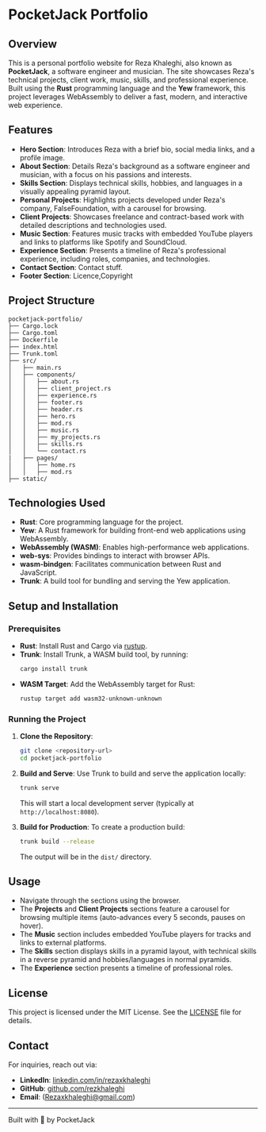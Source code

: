 # PocketJack Portfolio

## Overview

This is a personal portfolio website for Reza Khaleghi, also known as **PocketJack**, a software engineer and musician. The site showcases Reza's technical projects, client work, music, skills, and professional experience. Built using the **Rust** programming language and the **Yew** framework, this project leverages WebAssembly to deliver a fast, modern, and interactive web experience.

## Features

- **Hero Section**: Introduces Reza with a brief bio, social media links, and a profile image.
- **About Section**: Details Reza's background as a software engineer and musician, with a focus on his passions and interests.
- **Skills Section**: Displays technical skills, hobbies, and languages in a visually appealing pyramid layout.
- **Personal Projects**: Highlights projects developed under Reza's company, FalseFoundation, with a carousel for browsing.
- **Client Projects**: Showcases freelance and contract-based work with detailed descriptions and technologies used.
- **Music Section**: Features music tracks with embedded YouTube players and links to platforms like Spotify and SoundCloud.
- **Experience Section**: Presents a timeline of Reza's professional experience, including roles, companies, and technologies.
- **Contact Section**: Contact stuff.
- **Footer Section**: Licence,Copyright

## Project Structure

```
pocketjack-portfolio/
├── Cargo.lock
├── Cargo.toml
├── Dockerfile
├── index.html
├── Trunk.toml
├── src/
│   ├── main.rs
│   ├── components/
│   │   ├── about.rs
│   │   ├── client_project.rs
│   │   ├── experience.rs
│   │   ├── footer.rs
│   │   ├── header.rs
│   │   ├── hero.rs
│   │   ├── mod.rs
│   │   ├── music.rs
│   │   ├── my_projects.rs
│   │   ├── skills.rs
│   │   └── contact.rs
|   ├── pages/
│   │   ├── home.rs
│   │   ├── mod.rs
├── static/
```

## Technologies Used

- **Rust**: Core programming language for the project.
- **Yew**: A Rust framework for building front-end web applications using WebAssembly.
- **WebAssembly (WASM)**: Enables high-performance web applications.
- **web-sys**: Provides bindings to interact with browser APIs.
- **wasm-bindgen**: Facilitates communication between Rust and JavaScript.
- **Trunk**: A build tool for bundling and serving the Yew application.

## Setup and Installation

### Prerequisites

- **Rust**: Install Rust and Cargo via [rustup](https://rustup.rs/).
- **Trunk**: Install Trunk, a WASM build tool, by running:
  ```bash
  cargo install trunk
  ```
- **WASM Target**: Add the WebAssembly target for Rust:
  ```bash
  rustup target add wasm32-unknown-unknown
  ```

### Running the Project

1. **Clone the Repository**:

   ```bash
   git clone <repository-url>
   cd pocketjack-portfolio
   ```

2. **Build and Serve**:
   Use Trunk to build and serve the application locally:

   ```bash
   trunk serve
   ```

   This will start a local development server (typically at `http://localhost:8080`).

3. **Build for Production**:
   To create a production build:
   ```bash
   trunk build --release
   ```
   The output will be in the `dist/` directory.

## Usage

- Navigate through the sections using the browser.
- The **Projects** and **Client Projects** sections feature a carousel for browsing multiple items (auto-advances every 5 seconds, pauses on hover).
- The **Music** section includes embedded YouTube players for tracks and links to external platforms.
- The **Skills** section displays skills in a pyramid layout, with technical skills in a reverse pyramid and hobbies/languages in normal pyramids.
- The **Experience** section presents a timeline of professional roles.

## License

This project is licensed under the MIT License. See the [LICENSE](LICENSE) file for details.

## Contact

For inquiries, reach out via:

- **LinkedIn**: [linkedin.com/in/rezaxkhaleghi](https://linkedin.com/in/rezaxkhaleghi)
- **GitHub**: [github.com/rezkhaleghi](https://github.com/rezkhaleghi)
- **Email**: (Rezaxkhaleghi@gmail.com)

---

Built with 🦀 by PocketJack
